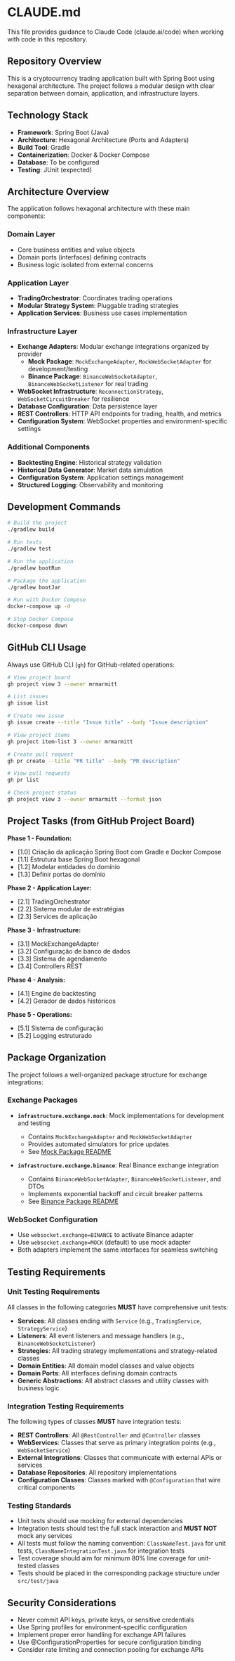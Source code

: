 # CLAUDE.md

This file provides guidance to Claude Code (claude.ai/code) when working with code in this repository.

## Repository Overview

This is a cryptocurrency trading application built with Spring Boot using hexagonal architecture. The project follows a modular design with clear separation between domain, application, and infrastructure layers.

## Technology Stack

- **Framework**: Spring Boot (Java)
- **Architecture**: Hexagonal Architecture (Ports and Adapters)
- **Build Tool**: Gradle
- **Containerization**: Docker & Docker Compose
- **Database**: To be configured
- **Testing**: JUnit (expected)

## Architecture Overview

The application follows hexagonal architecture with these main components:

### Domain Layer
- Core business entities and value objects
- Domain ports (interfaces) defining contracts
- Business logic isolated from external concerns

### Application Layer  
- **TradingOrchestrator**: Coordinates trading operations
- **Modular Strategy System**: Pluggable trading strategies
- **Application Services**: Business use cases implementation

### Infrastructure Layer
- **Exchange Adapters**: Modular exchange integrations organized by provider
  - **Mock Package**: `MockExchangeAdapter`, `MockWebSocketAdapter` for development/testing
  - **Binance Package**: `BinanceWebSocketAdapter`, `BinanceWebSocketListener` for real trading
- **WebSocket Infrastructure**: `ReconnectionStrategy`, `WebSocketCircuitBreaker` for resilience
- **Database Configuration**: Data persistence layer
- **REST Controllers**: HTTP API endpoints for trading, health, and metrics
- **Configuration System**: WebSocket properties and environment-specific settings

### Additional Components
- **Backtesting Engine**: Historical strategy validation
- **Historical Data Generator**: Market data simulation
- **Configuration System**: Application settings management
- **Structured Logging**: Observability and monitoring

## Development Commands

```bash
# Build the project
./gradlew build

# Run tests
./gradlew test

# Run the application
./gradlew bootRun

# Package the application
./gradlew bootJar

# Run with Docker Compose
docker-compose up -d

# Stop Docker Compose
docker-compose down
```

## GitHub CLI Usage

Always use GitHub CLI (`gh`) for GitHub-related operations:

```bash
# View project board
gh project view 3 --owner mrmarmitt

# List issues
gh issue list

# Create new issue
gh issue create --title "Issue title" --body "Issue description"

# View project items
gh project item-list 3 --owner mrmarmitt

# Create pull request
gh pr create --title "PR title" --body "PR description"

# View pull requests
gh pr list

# Check project status
gh project view 3 --owner mrmarmitt --format json
```

## Project Tasks (from GitHub Project Board)

**Phase 1 - Foundation:**
- [1.0] Criação da aplicação Spring Boot com Gradle e Docker Compose
- [1.1] Estrutura base Spring Boot hexagonal
- [1.2] Modelar entidades do domínio  
- [1.3] Definir portas do domínio

**Phase 2 - Application Layer:**
- [2.1] TradingOrchestrator
- [2.2] Sistema modular de estratégias
- [2.3] Services de aplicação

**Phase 3 - Infrastructure:**
- [3.1] MockExchangeAdapter
- [3.2] Configuração de banco de dados
- [3.3] Sistema de agendamento
- [3.4] Controllers REST

**Phase 4 - Analysis:**
- [4.1] Engine de backtesting
- [4.2] Gerador de dados históricos

**Phase 5 - Operations:**
- [5.1] Sistema de configuração
- [5.2] Logging estruturado

## Package Organization

The project follows a well-organized package structure for exchange integrations:

### Exchange Packages
- **`infrastructure.exchange.mock`**: Mock implementations for development and testing
  - Contains `MockExchangeAdapter` and `MockWebSocketAdapter`
  - Provides automated simulators for price updates
  - See [Mock Package README](src/main/java/com/marmitt/ctrade/infrastructure/exchange/mock/README.md)

- **`infrastructure.exchange.binance`**: Real Binance exchange integration
  - Contains `BinanceWebSocketAdapter`, `BinanceWebSocketListener`, and DTOs
  - Implements exponential backoff and circuit breaker patterns
  - See [Binance Package README](src/main/java/com/marmitt/ctrade/infrastructure/exchange/binance/README.md)

### WebSocket Configuration
- Use `websocket.exchange=BINANCE` to activate Binance adapter
- Use `websocket.exchange=MOCK` (default) to use mock adapter  
- Both adapters implement the same interfaces for seamless switching

## Testing Requirements

### Unit Testing Requirements
All classes in the following categories **MUST** have comprehensive unit tests:

- **Services**: All classes ending with `Service` (e.g., `TradingService`, `StrategyService`)
- **Listeners**: All event listeners and message handlers (e.g., `BinanceWebSocketListener`)
- **Strategies**: All trading strategy implementations and strategy-related classes
- **Domain Entities**: All domain model classes and value objects
- **Domain Ports**: All interfaces defining domain contracts
- **Generic Abstractions**: All abstract classes and utility classes with business logic

### Integration Testing Requirements
The following types of classes **MUST** have integration tests:

- **REST Controllers**: All `@RestController` and `@Controller` classes
- **WebServices**: Classes that serve as primary integration points (e.g., `WebSocketService`)
- **External Integrations**: Classes that communicate with external APIs or services
- **Database Repositories**: All repository implementations
- **Configuration Classes**: Classes marked with `@Configuration` that wire critical components

### Testing Standards
- Unit tests should use mocking for external dependencies
- Integration tests should test the full stack interaction and **MUST NOT** mock any services
- All tests must follow the naming convention: `ClassNameTest.java` for unit tests, `ClassNameIntegrationTest.java` for integration tests
- Test coverage should aim for minimum 80% line coverage for unit-tested classes
- Tests should be placed in the corresponding package structure under `src/test/java`

## Security Considerations

- Never commit API keys, private keys, or sensitive credentials
- Use Spring profiles for environment-specific configuration
- Implement proper error handling for exchange API failures
- Use @ConfigurationProperties for secure configuration binding
- Consider rate limiting and connection pooling for exchange APIs